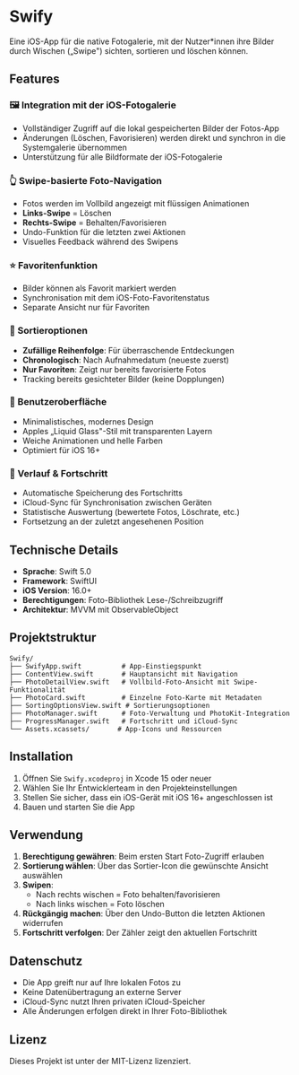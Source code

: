 # Swify

Eine iOS-App für die native Fotogalerie, mit der Nutzer*innen ihre Bilder durch Wischen („Swipe") sichten, sortieren und löschen können.

## Features

### 🖼️ Integration mit der iOS-Fotogalerie
- Vollständiger Zugriff auf die lokal gespeicherten Bilder der Fotos-App
- Änderungen (Löschen, Favorisieren) werden direkt und synchron in die Systemgalerie übernommen
- Unterstützung für alle Bildformate der iOS-Fotogalerie

### 👆 Swipe-basierte Foto-Navigation
- Fotos werden im Vollbild angezeigt mit flüssigen Animationen
- **Links-Swipe** = Löschen
- **Rechts-Swipe** = Behalten/Favorisieren
- Undo-Funktion für die letzten zwei Aktionen
- Visuelles Feedback während des Swipens

### ⭐ Favoritenfunktion
- Bilder können als Favorit markiert werden
- Synchronisation mit dem iOS-Foto-Favoritenstatus
- Separate Ansicht nur für Favoriten

### 📂 Sortieroptionen
- **Zufällige Reihenfolge**: Für überraschende Entdeckungen
- **Chronologisch**: Nach Aufnahmedatum (neueste zuerst)
- **Nur Favoriten**: Zeigt nur bereits favorisierte Fotos
- Tracking bereits gesichteter Bilder (keine Dopplungen)

### 🎨 Benutzeroberfläche
- Minimalistisches, modernes Design
- Apples „Liquid Glass"-Stil mit transparenten Layern
- Weiche Animationen und helle Farben
- Optimiert für iOS 16+

### 💾 Verlauf & Fortschritt
- Automatische Speicherung des Fortschritts
- iCloud-Sync für Synchronisation zwischen Geräten
- Statistische Auswertung (bewertete Fotos, Löschrate, etc.)
- Fortsetzung an der zuletzt angesehenen Position

## Technische Details

- **Sprache**: Swift 5.0
- **Framework**: SwiftUI
- **iOS Version**: 16.0+
- **Berechtigungen**: Foto-Bibliothek Lese-/Schreibzugriff
- **Architektur**: MVVM mit ObservableObject

## Projektstruktur

```
Swify/
├── SwifyApp.swift          # App-Einstiegspunkt
├── ContentView.swift       # Hauptansicht mit Navigation
├── PhotoDetailView.swift   # Vollbild-Foto-Ansicht mit Swipe-Funktionalität
├── PhotoCard.swift         # Einzelne Foto-Karte mit Metadaten
├── SortingOptionsView.swift # Sortierungsoptionen
├── PhotoManager.swift      # Foto-Verwaltung und PhotoKit-Integration
├── ProgressManager.swift   # Fortschritt und iCloud-Sync
└── Assets.xcassets/       # App-Icons und Ressourcen
```

## Installation

1. Öffnen Sie `Swify.xcodeproj` in Xcode 15 oder neuer
2. Wählen Sie Ihr Entwicklerteam in den Projekteinstellungen
3. Stellen Sie sicher, dass ein iOS-Gerät mit iOS 16+ angeschlossen ist
4. Bauen und starten Sie die App

## Verwendung

1. **Berechtigung gewähren**: Beim ersten Start Foto-Zugriff erlauben
2. **Sortierung wählen**: Über das Sortier-Icon die gewünschte Ansicht auswählen
3. **Swipen**: 
   - Nach rechts wischen = Foto behalten/favorisieren
   - Nach links wischen = Foto löschen
4. **Rückgängig machen**: Über den Undo-Button die letzten Aktionen widerrufen
5. **Fortschritt verfolgen**: Der Zähler zeigt den aktuellen Fortschritt

## Datenschutz

- Die App greift nur auf Ihre lokalen Fotos zu
- Keine Datenübertragung an externe Server
- iCloud-Sync nutzt Ihren privaten iCloud-Speicher
- Alle Änderungen erfolgen direkt in Ihrer Foto-Bibliothek

## Lizenz

Dieses Projekt ist unter der MIT-Lizenz lizenziert.